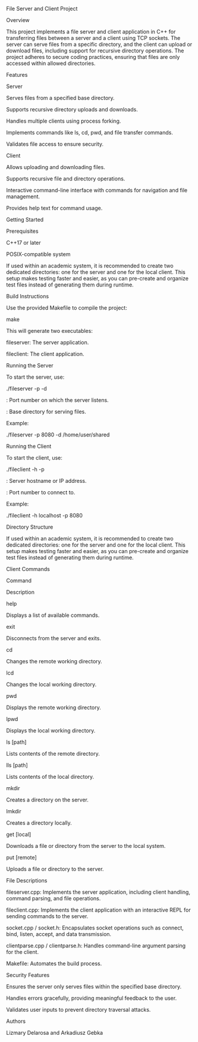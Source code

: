 File Server and Client Project

Overview

This project implements a file server and client application in C++ for transferring files between a server and a client using TCP sockets. The server can serve files from a specific directory, and the client can upload or download files, including support for recursive directory operations. The project adheres to secure coding practices, ensuring that files are only accessed within allowed directories.

Features

Server

Serves files from a specified base directory.

Supports recursive directory uploads and downloads.

Handles multiple clients using process forking.

Implements commands like ls, cd, pwd, and file transfer commands.

Validates file access to ensure security.

Client

Allows uploading and downloading files.

Supports recursive file and directory operations.

Interactive command-line interface with commands for navigation and file management.

Provides help text for command usage.

Getting Started

Prerequisites

C++17 or later

POSIX-compatible system

If used within an academic system, it is recommended to create two dedicated directories: one for the server and one for the local client. This setup makes testing faster and easier, as you can pre-create and organize test files instead of generating them during runtime.

Build Instructions

Use the provided Makefile to compile the project:

make

This will generate two executables:

fileserver: The server application.

fileclient: The client application.

Running the Server

To start the server, use:

./fileserver -p <port> -d <directory>

<port>: Port number on which the server listens.

<directory>: Base directory for serving files.

Example:

./fileserver -p 8080 -d /home/user/shared

Running the Client

To start the client, use:

./fileclient -h <hostname> -p <port>

<hostname>: Server hostname or IP address.

<port>: Port number to connect to.

Example:

./fileclient -h localhost -p 8080

Directory Structure

If used within an academic system, it is recommended to create two dedicated directories: one for the server and one for the local client. This setup makes testing faster and easier, as you can pre-create and organize test files instead of generating them during runtime.

Client Commands

Command

Description

help

Displays a list of available commands.

exit

Disconnects from the server and exits.

cd <path>

Changes the remote working directory.

lcd <path>

Changes the local working directory.

pwd

Displays the remote working directory.

lpwd

Displays the local working directory.

ls [path]

Lists contents of the remote directory.

lls [path]

Lists contents of the local directory.

mkdir <path>

Creates a directory on the server.

lmkdir <path>

Creates a directory locally.

get <remote> [local]

Downloads a file or directory from the server to the local system.

put <local> [remote]

Uploads a file or directory to the server.

File Descriptions

fileserver.cpp: Implements the server application, including client handling, command parsing, and file operations.

fileclient.cpp: Implements the client application with an interactive REPL for sending commands to the server.

socket.cpp / socket.h: Encapsulates socket operations such as connect, bind, listen, accept, and data transmission.

clientparse.cpp / clientparse.h: Handles command-line argument parsing for the client.

Makefile: Automates the build process.

Security Features

Ensures the server only serves files within the specified base directory.

Handles errors gracefully, providing meaningful feedback to the user.

Validates user inputs to prevent directory traversal attacks.

Authors

Lizmary Delarosa and Arkadiusz Gebka



